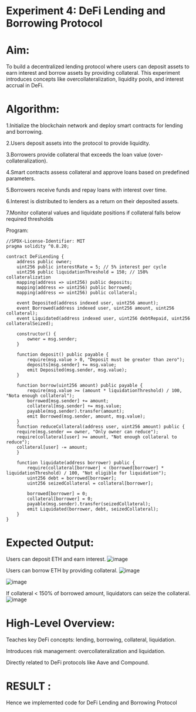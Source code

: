 # Experiment 4: DeFi Lending and Borrowing Protocol
# Aim:
To build a decentralized lending protocol where users can deposit assets to earn interest and borrow assets by providing collateral. This experiment introduces concepts like overcollateralization, liquidity pools, and interest accrual in DeFi.

# Algorithm:
1.Initialize the blockchain network and deploy smart contracts for lending and borrowing.

2.Users deposit assets into the protocol to provide liquidity.

3.Borrowers provide collateral that exceeds the loan value (over-collateralization).

4.Smart contracts assess collateral and approve loans based on predefined parameters.

5.Borrowers receive funds and repay loans with interest over time.

6.Interest is distributed to lenders as a return on their deposited assets.

7.Monitor collateral values and liquidate positions if collateral falls below required thresholds

Program:
```
//SPDX-License-Identifier: MIT
pragma solidity ^0.8.20;

contract DeFiLending {
    address public owner;
    uint256 public interestRate = 5; // 5% interest per cycle
    uint256 public liquidationThreshold = 150; // 150% collateralization
    mapping(address => uint256) public deposits;
    mapping(address => uint256) public borrowed;
    mapping(address => uint256) public collateral;

    event Deposited(address indexed user, uint256 amount);
    event Borrowed(address indexed user, uint256 amount, uint256 collateral);
    event Liquidated(address indexed user, uint256 debtRepaid, uint256 collateralSeized);

    constructor() {
        owner = msg.sender;
    }

    function deposit() public payable {
        require(msg.value > 0, "Deposit must be greater than zero");
        deposits[msg.sender] += msg.value;
        emit Deposited(msg.sender, msg.value);
    }

    function borrow(uint256 amount) public payable {
        require(msg.value >= (amount * liquidationThreshold) / 100, "Nota enough collateral");
        borrowed[msg.sender] += amount;
        collateral[msg.sender] += msg.value;
        payable(msg.sender).transfer(amount);
        emit Borrowed(msg.sender, amount, msg.value);
    }
    function reduceCollateral(address user, uint256 amount) public {
    require(msg.sender == owner, "Only owner can reduce");
    require(collateral[user] >= amount, "Not enough collateral to reduce");
    collateral[user] -= amount;
    }

    function liquidate(address borrower) public {
        require(collateral[borrower] < (borrowed[borrower] * liquidationThreshold) / 100, "Not eligible for liquidation");
        uint256 debt = borrowed[borrower];
        uint256 seizedCollateral = collateral[borrower];

        borrowed[borrower] = 0;
        collateral[borrower] = 0;
        payable(msg.sender).transfer(seizedCollateral);
        emit Liquidated(borrower, debt, seizedCollateral);
    }
}

```
# Expected Output:
Users can deposit ETH and earn interest.
![image](https://github.com/user-attachments/assets/dc82d9e0-c177-4359-90a1-4195ad73b540)


Users can borrow ETH by providing collateral.
![image](https://github.com/user-attachments/assets/333169d1-c66c-471f-82bc-1b8f6ae5ce94)


![image](https://github.com/user-attachments/assets/5ee99a90-e93d-41bf-ac94-99ce6bd8f232)


If collateral < 150% of borrowed amount, liquidators can seize the collateral.
![image](https://github.com/user-attachments/assets/458ac8b3-42a7-4f4c-aeb7-25a7ee9ab2b4)



# High-Level Overview:
Teaches key DeFi concepts: lending, borrowing, collateral, liquidation.


Introduces risk management: overcollateralization and liquidation.


Directly related to DeFi protocols like Aave and Compound.

# RESULT : 
Hence we implemented code for DeFi Lending and Borrowing Protocol
